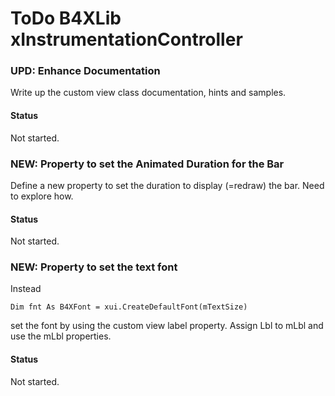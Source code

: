 # ToDo B4XLib xInstrumentationController

### UPD: Enhance Documentation
Write up the custom view class documentation, hints and samples.
#### Status
Not started.

### NEW: Property to set the Animated Duration for the Bar
Define a new property to set the duration to display (=redraw) the bar.
Need to explore how.
#### Status
Not started.

### NEW: Property to set the text font
Instead
```
Dim fnt As B4XFont = xui.CreateDefaultFont(mTextSize)
```
set the font by using the custom view label property. Assign Lbl to mLbl and use the mLbl properties.
#### Status
Not started.
